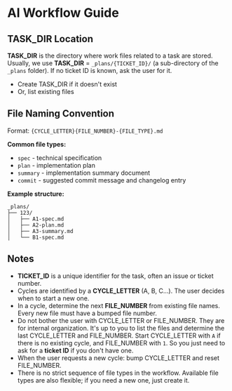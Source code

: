 # AI Workflow Guide

## TASK_DIR Location

**TASK_DIR** is the directory where work files related to a task are stored. Usually, we use **TASK_DIR** = `_plans/{TICKET_ID}/` (a sub-directory of the `_plans` folder). If no ticket ID is known, ask the user for it.

- Create TASK_DIR if it doesn't exist
- Or, list existing files

## File Naming Convention

Format: `{CYCLE_LETTER}{FILE_NUMBER}-{FILE_TYPE}.md`

**Common file types:**

- `spec` - technical specification
- `plan` - implementation plan  
- `summary` - implementation summary document
- `commit` - suggested commit message and changelog entry

**Example structure:**

```text
_plans/
├── 123/
│   ├── A1-spec.md
│   ├── A2-plan.md
│   ├── A3-summary.md
│   └── B1-spec.md
```

## Notes

- **TICKET_ID** is a unique identifier for the task, often an issue or ticket number.
- Cycles are identified by a **CYCLE_LETTER** (A, B, C...). The user decides when to start a new one.
- In a cycle, determine the next **FILE_NUMBER** from existing file names. Every new file must have a bumped file number.
- Do not bother the user with CYCLE_LETTER or FILE_NUMBER. They are for internal organization. It's up to you to list the files and determine the last CYCLE_LETTER and FILE_NUMBER. Start CYCLE_LETTER with `A` if there is no existing cycle, and FILE_NUMBER with `1`. So you just need to ask for a **ticket ID** if you don't have one.
- When the user requests a new cycle: bump CYCLE_LETTER and reset FILE_NUMBER.
- There is no strict sequence of file types in the workflow. Available file types are also flexible; if you need a new one, just create it.
